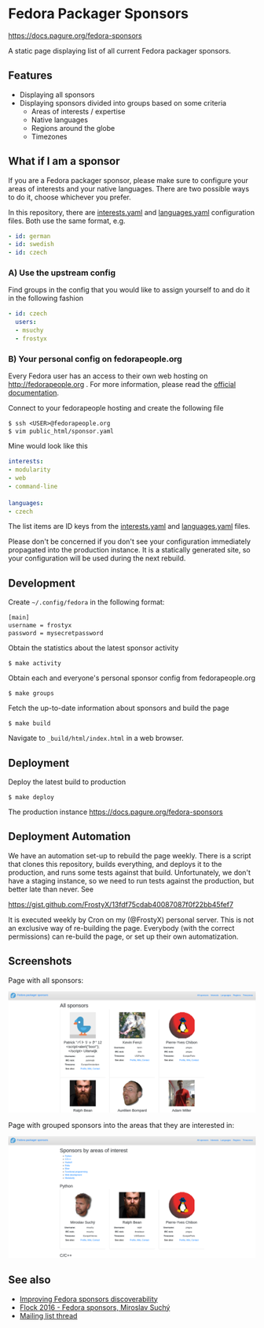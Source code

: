 # Fedora Packager Sponsors

https://docs.pagure.org/fedora-sponsors

A static page displaying list of all current Fedora packager
sponsors.

## Features

- Displaying all sponsors
- Displaying sponsors divided into groups based on some criteria
  - Areas of interests / expertise
  - Native languages
  - Regions around the globe
  - Timezones


## What if I am a sponsor

If you are a Fedora packager sponsor, please make sure to configure
your areas of interests and your native languages. There are two
possible ways to do it, choose whichever you prefer.

In this repository, there are [interests.yaml][interests] and
[languages.yaml][languages] configuration files. Both use the same
format, e.g.

```yaml
- id: german
- id: swedish
- id: czech
```


### A) Use the upstream config

Find groups in the config that you would like to assign yourself to
and do it in the following fashion

```yaml
- id: czech
  users:
  - msuchy
  - frostyx
```


### B) Your personal config on fedorapeople.org

Every Fedora user has an access to their own web hosting on
http://fedorapeople.org . For more information, please read the
[official documentation][fedorapeople-docs].

Connect to your fedorapeople hosting and create the following file

```
$ ssh <USER>@fedorapeople.org
$ vim public_html/sponsor.yaml
```

Mine would look like this

```yaml
interests:
- modularity
- web
- command-line

languages:
- czech
```

The list items are ID keys from the [interests.yaml][interests] and
[languages.yaml][languages] files.

Please don't be concerned if you don't see your configuration
immediately propagated into the production instance. It is a
statically generated site, so your configuration will be used during
the next rebuild.


## Development

Create `~/.config/fedora` in the following format:

```
[main]
username = frostyx
password = mysecretpassword
```

Obtain the statistics about the latest sponsor activity

```
$ make activity
```

Obtain each and everyone's personal sponsor config from
fedorapeople.org

```
$ make groups
```

Fetch the up-to-date information about sponsors and build the page

```
$ make build
```

Navigate to `_build/html/index.html` in a web browser.


## Deployment

Deploy the latest build to production

```
$ make deploy
```

The production instance
https://docs.pagure.org/fedora-sponsors


## Deployment Automation

We have an automation set-up to rebuild the page weekly. There is a
script that clones this repository, builds everything, and deploys it
to the production, and runs some tests against that
build. Unfortunately, we don't have a staging instance, so we need to
run tests against the production, but better late than never. See

https://gist.github.com/FrostyX/13fdf75cdab40087087f0f22bb45fef7

It is executed weekly by Cron on my (@FrostyX) personal server. This
is not an exclusive way of re-building the page. Everybody (with the
correct permissions) can re-build the page, or set up their own
automatization.


## Screenshots

Page with all sponsors:

![All sponsors](img/sponsors-all-3.png)

Page with grouped sponsors into the areas that they are interested in:

![All sponsors](img/sponsors-interests-3.png)


## See also

- [Improving Fedora sponsors discoverability][packager-sponsors-rfe]
- [Flock 2016 - Fedora sponsors, Miroslav Suchý][msuchy-flock]
- [Mailing list thread][mailing-list-thread]


[packager-sponsors-rfe]: https://pagure.io/packager-sponsors/issue/470
[msuchy-flock]: https://www.youtube.com/watch?v=yBjPLrD77p4
[mailing-list-thread]: https://lists.fedoraproject.org/archives/list/devel@lists.fedoraproject.org/thread/IISNS57OVFFGPCZWUPZGZXUVBAMW74VZ/
[interests]: https://github.com/FrostyX/fedora-sponsors/blob/main/interests.yaml
[languages]: https://github.com/FrostyX/fedora-sponsors/blob/main/languages.yaml
[fedorapeople-docs]: https://fedoraproject.org/wiki/Infrastructure/fedorapeople.org
